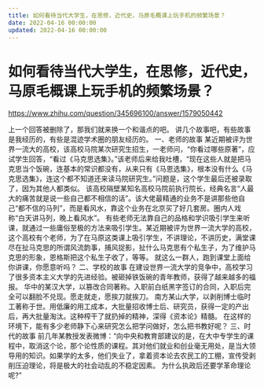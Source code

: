 ```yaml
---
title: 如何看待当代大学生，在思修，近代史，马原毛概课上玩手机的频繁场景？
date: 2022-04-16 00:00:00
updated: 2022-04-16 00:00:00
---
```


# 如何看待当代大学生，在思修，近代史，马原毛概课上玩手机的频繁场景？

https://www.zhihu.com/question/345696100/answer/1579050442

上一个回答被删除了，那我们就来换一个和谐点的吧。
讲几个故事吧，有些故事是我经历的，有些是混迹学术圈的朋友经历的。
一、老师的故事
某近期被评为世界一流大的高校，该高校马院某次研究生招生，一老师问，“你看过哪些原著”，应试学生回答，“看过《马克思选集》。”该老师后来给我吐槽，“现在这些人就是把马克思当个饭碗，连基本的常识都没有，从来只有《马恩选集》，根本没有什么《马克思选集》，连这个都不知道还来读马院研究生。”问题是，这个学生最后还被录取了，因为其他人都类似。
该高校隔壁某知名高校马院前执行院长，经典名言“人最大的痛苦就是说一些自己都不相信的话”。该大佬最精通的业务不是讲那些他自己“都不信的马列”，而是看风水，靠这个业务在北京买了好几套房。圈内人戏称“白天讲马列，晚上看风水”。
有些老师无法靠自己的品格和学识吸引学生来听课，就通过一些庸俗至极的方法来吸引学生。某近期被评为世界一流大学的高校，这个高校有个老师，为了在马原这类课上吸引学生，不讲理论，不讲历史，满堂课尽在扯马克思的所谓风流韵事，捕风捉影，扯什么马克思有个私生子，为了维护马克思的形象，恩格斯把这个私生子收了，等等。
就这么一群人，跑到课堂上面给你讲课，你愿意听吗？
二、学校的故事
在建设世界一流大学的竞争中，高校学习了很多资本主义大学的先进经验。被砸掉铁饭碗的青年教师，获得了越来越多的福报。
华中的某汉大学，以篡改合同著称。入职前白纸黑字签订的合同，入职后完全可以翻脸不兑现。愿走就走，愿挨刀就挨刀。
南方某山大学，以剥削博士临时工著称于世。用低廉的用工成本，大批量招收博士后、研究员，获得一定的产出后，再大批量淘汰。这种榨干了就扔掉的精神，深得《资本论》精髓。
在这样的环境下，能有多少老师静下心来研究怎么把学问做好，怎么把书教好呢？
三、时代的故事
前几年某教授发表微博：“向中央和教育部建议的是，在大中专学生的课程中，取消这个论，那个论性质的课程。其对他们就业和创业毫无用处，是当大领导用的知识。如果学的太多，他们失业了，拿着资本论去农民工的工棚，宣传受剥削压迫理论，将是极大的社会动乱的不稳定因素。 为什么执政后还要学革命理论呢?”
